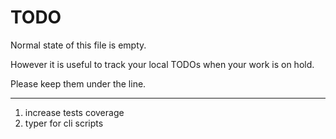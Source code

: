 # TODO

Normal state of this file is empty.

However it is useful to track your local TODOs
when your work is on hold.

Please keep them under the line.

---

1. increase tests coverage
2. typer for cli scripts

